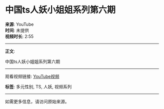 # 中国ts人妖小姐姐系列第六期

**来源**: YouTube  
**时间**: 未提供  
**视频时长**: 2:55  

---

**正文**:

中国ts人妖小姐姐系列第六期

---

观看视频链接: [YouTube视频](https://www.youtube.com/watch?v=XXXX)  

**标签**: 多元性别, TS, 人妖, 视频系列  

---

如需更多信息，请访问原始来源。